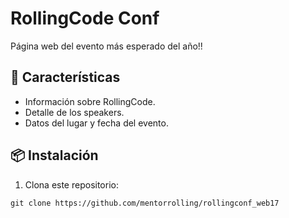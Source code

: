 # RollingCode Conf

Página web del evento más esperado del año!!

## 🚀 Características

- Información sobre RollingCode.
- Detalle de los speakers.
- Datos del lugar y fecha del evento.

## 📦 Instalación

1. Clona este repositorio:

`git clone https://github.com/mentorrolling/rollingconf_web17`
